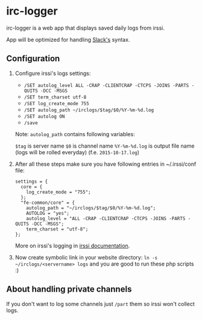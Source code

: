 # irc-logger
irc-logger is a web app that displays saved daily logs from irssi.

App will be optimized for handling [Slack's](https://slack.com) syntax.
## Configuration
1. Configure irssi's logs settings:
   * `/SET autolog_level ALL -CRAP -CLIENTCRAP -CTCPS -JOINS -PARTS -QUITS -DCC -MSGS`
   * `/SET term_charset utf-8`
   * `/SET log_create_mode 755`
   * `/SET autolog_path ~/irclogs/$tag/$0/%Y-%m-%d.log`
   * `/SET autolog ON`
   * `/save`

   Note: `autolog_path` contains following variables:

   `$tag` is server name
   `$0` is channel name
   `%Y-%m-%d.log` is output file name (logs will be rolled everyday) (f.e. `2015-10-17.log`)

2. After all these steps make sure you have following entries in ~/.irssi/conf file:

   ```
   settings = {
     core = {
       log_create_mode = "755";
     };
     "fe-common/core" = {
       autolog_path = "~/irclogs/$tag/$0/%Y-%m-%d.log";
       AUTOLOG = "yes";
       autolog_level = "ALL -CRAP -CLIENTCRAP -CTCPS -JOINS -PARTS -QUITS -DCC -MSGS";
       term_charset = "utf-8";
   };
   ```

   More on irssi's logging in [irssi documentation](http://www.irssi.org/documentation).

3. Now create symbolic link in your website directory: `ln -s ~/irclogs/<servername> logs` and you are good to run these php scripts :)

## About handling private channels
If you don't want to log some channels just `/part` them so irssi won't collect logs.

